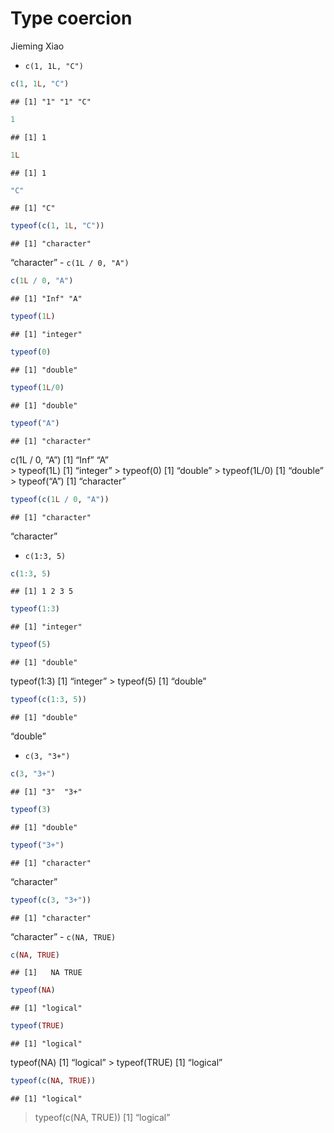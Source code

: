 Type coercion
================
Jieming Xiao

-   `c(1, 1L, "C")`

``` r
c(1, 1L, "C")
```

    ## [1] "1" "1" "C"

``` r
1
```

    ## [1] 1

``` r
1L
```

    ## [1] 1

``` r
"C"
```

    ## [1] "C"

``` r
typeof(c(1, 1L, "C"))
```

    ## [1] "character"

“character” - `c(1L / 0, "A")`

``` r
c(1L / 0, "A")
```

    ## [1] "Inf" "A"

``` r
typeof(1L)
```

    ## [1] "integer"

``` r
typeof(0)
```

    ## [1] "double"

``` r
typeof(1L/0)
```

    ## [1] "double"

``` r
typeof("A")
```

    ## [1] "character"

c(1L / 0, “A”) \[1\] “Inf” “A”  
\> typeof(1L) \[1\] “integer” \> typeof(0) \[1\] “double” \>
typeof(1L/0) \[1\] “double” \> typeof(“A”) \[1\] “character”

``` r
typeof(c(1L / 0, "A"))
```

    ## [1] "character"

“character”

-   `c(1:3, 5)`

``` r
c(1:3, 5)
```

    ## [1] 1 2 3 5

``` r
typeof(1:3)
```

    ## [1] "integer"

``` r
typeof(5)
```

    ## [1] "double"

typeof(1:3) \[1\] “integer” \> typeof(5) \[1\] “double”

``` r
typeof(c(1:3, 5))
```

    ## [1] "double"

“double”

-   `c(3, "3+")`

``` r
c(3, "3+")
```

    ## [1] "3"  "3+"

``` r
typeof(3)
```

    ## [1] "double"

``` r
typeof("3+")
```

    ## [1] "character"

“character”

``` r
typeof(c(3, "3+"))
```

    ## [1] "character"

“character” - `c(NA, TRUE)`

``` r
c(NA, TRUE)
```

    ## [1]   NA TRUE

``` r
typeof(NA)
```

    ## [1] "logical"

``` r
typeof(TRUE)
```

    ## [1] "logical"

typeof(NA) \[1\] “logical” \> typeof(TRUE) \[1\] “logical”

``` r
typeof(c(NA, TRUE))
```

    ## [1] "logical"

> typeof(c(NA, TRUE)) \[1\] “logical”
